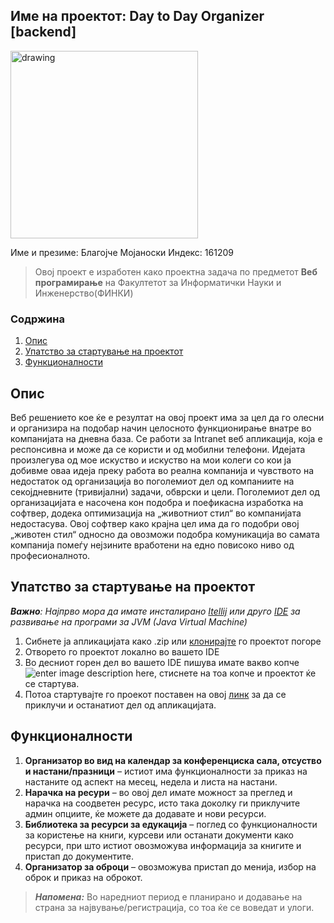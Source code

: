 ## Име на проектот: Day to Day Organizer [backend]

<img src="https://i.ibb.co/k4cSLx5/logo-primary-01.png" alt="drawing" width="300"/>

Име и презиме: Благојче Мојаноски
Индекс: 161209

> Овој проект е изработен како проектна задача по предметот 
> **Веб програмирање** на Факултетот за Информатички Науки и Инженерство(ФИНКИ)

### Содржина
 1.  [ Опис](#опис)  
 2.  [Упатство за стартување на проектот](#упатство-за-стартување-на-проектот)  
 3.  [Функционалности](#функционалности)  

## Опис
Веб решението кое ќе e резултат на овој проект има за цел да го олесни и 
организира на подобар начин целосното функционирање внатре во компанијата на дневна база. Се работи за Intranet веб апликација, која е респонсивна и може да се користи и од мобилни телефони. Идејата произлегува од мое искуство и искуство на мои колеги со кои ја добивме оваа идеја преку работа во реална компанија и чувството на недостаток од организација во поголемиот дел од компаниите на секојдневните (тривијални) задачи, обврски и цели. Поголемиот дел од организацијата е насочена кон подобра и поефикасна изработка на софтвер, додека оптимизација на „животниот стил“ во компанијата недостасува. Овој софтвер како крајна цел има да го подобри овој „животен стил“ односно да овозможи подобра комуникација во самата компанија помеѓу нејзините вработени на едно повисоко ниво од професионалното.

## Упатство за стартување на проектот
***Важно**: Најпрво мора да имате инсталирано [Itellij]([https://www.jetbrains.com/idea/](https://www.jetbrains.com/idea/)) или друго [IDE](https://en.wikipedia.org/wiki/Integrated_development_environment) зa развивање на програми за JVM (Java Virtual Machine)*

 1. Сибнете ја апликацијата како .zip или [клонирајте](https://help.github.com/en/github/creating-cloning-and-archiving-repositories/cloning-a-repository) го проектот погоре
 2. Отворето го проектот локално во вашето IDE
 3. Во десниот горен дел во вашето IDE пишува имате вакво копче  ![enter image description here](https://i.ibb.co/jWJM5dj/2020-04-12-135059.png), стиснете на тоа копче и проектот ќе се стартува.
 4. Потоа стартувајте го  проекот поставен на овој [линк](https://github.com/bmojanoski/DTDOrganizer-java) за да се приклучи и останатиот дел од апликацијата.

## Функционалности
1. **Организатор во вид на календар за конференциска сала, отсуство и
настани/празници** – истиот има функционалности за приказ на настаните од аспект на месец, недела и листа на настани. 
2. **Нарачка на ресури** – во овој дел имате можност за преглед и нарачка на соодветен ресурс, исто така доколку ги приклучите админ опциите, ќе можете да додавате и нови ресурси.
3. **Библиотека за ресурси за едукација** – поглед со функционалности за користење на книги, курсеви или останати документи како ресурси, при што истиот овозможува информација за книгите и пристап до документите.
4. **Организатор за оброци** – овозможува пристап до менија, избор на оброк и приказ на оброкот.
> ***Напомена:*** Во наредниот период е планирано и додавање на страна за највување/регистрација, со тоа ќе се воведат и улоги.